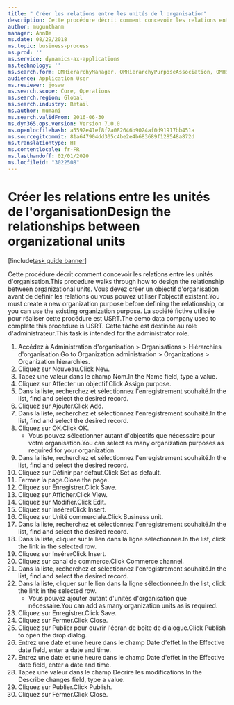 ```yaml
---
title: " Créer les relations entre les unités de l'organisation"
description: Cette procédure décrit comment concevoir les relations entre les unités d'organisation.
author: mugunthanm
manager: AnnBe
ms.date: 08/29/2018
ms.topic: business-process
ms.prod: ''
ms.service: dynamics-ax-applications
ms.technology: ''
ms.search.form: OMHierarchyManager, OMHierarchyPurposeAssociation, OMHierarchySelection, HierarchyDesigner, OMNodeSelection,  HierarchyPublishAndCloseForm
audience: Application User
ms.reviewer: josaw
ms.search.scope: Core, Operations
ms.search.region: Global
ms.search.industry: Retail
ms.author: mumani
ms.search.validFrom: 2016-06-30
ms.dyn365.ops.version: Version 7.0.0
ms.openlocfilehash: a5592e41ef8f2a082646b9024af0d91917bb451a
ms.sourcegitcommit: 81a647904dd305c4be2e4b683689f128548a872d
ms.translationtype: HT
ms.contentlocale: fr-FR
ms.lasthandoff: 02/01/2020
ms.locfileid: "3022508"
---
```

# <a name="design-the-relationships-between-organizational-units"></a><span data-ttu-id="1ff19-103"> Créer les relations entre les unités de l'organisation</span><span class="sxs-lookup"><span data-stu-id="1ff19-103">Design the relationships between organizational units</span></span>

[!include[task guide banner](../includes/task-guide-banner.md)]

<span data-ttu-id="1ff19-104">Cette procédure décrit comment concevoir les relations entre les unités d'organisation.</span><span class="sxs-lookup"><span data-stu-id="1ff19-104">This procedure walks through how to design the relationship between organizational units.</span></span> <span data-ttu-id="1ff19-105">Vous devez créer un objectif d'organisation avant de définir les relations ou vous pouvez utiliser l'objectif existant.</span><span class="sxs-lookup"><span data-stu-id="1ff19-105">You must create a new organization purpose before defining the relationship, or you can use the existing organization purpose.</span></span> <span data-ttu-id="1ff19-106">La société fictive utilisée pour réaliser cette procédure est USRT.</span><span class="sxs-lookup"><span data-stu-id="1ff19-106">The demo data company used to complete this procedure is USRT.</span></span> <span data-ttu-id="1ff19-107">Cette tâche est destinée au rôle d'administrateur.</span><span class="sxs-lookup"><span data-stu-id="1ff19-107">This task is intended for the administrator role.</span></span>

1. <span data-ttu-id="1ff19-108">Accédez à Administration d'organisation > Organisations > Hiérarchies d'organisation.</span><span class="sxs-lookup"><span data-stu-id="1ff19-108">Go to Organization administration > Organizations > Organization hierarchies.</span></span>
2. <span data-ttu-id="1ff19-109">Cliquez sur Nouveau.</span><span class="sxs-lookup"><span data-stu-id="1ff19-109">Click New.</span></span>
3. <span data-ttu-id="1ff19-110">Tapez une valeur dans le champ Nom.</span><span class="sxs-lookup"><span data-stu-id="1ff19-110">In the Name field, type a value.</span></span>
4. <span data-ttu-id="1ff19-111">Cliquez sur Affecter un objectif.</span><span class="sxs-lookup"><span data-stu-id="1ff19-111">Click Assign purpose.</span></span>
5. <span data-ttu-id="1ff19-112">Dans la liste, recherchez et sélectionnez l'enregistrement souhaité.</span><span class="sxs-lookup"><span data-stu-id="1ff19-112">In the list, find and select the desired record.</span></span>
6. <span data-ttu-id="1ff19-113">Cliquez sur Ajouter.</span><span class="sxs-lookup"><span data-stu-id="1ff19-113">Click Add.</span></span>
7. <span data-ttu-id="1ff19-114">Dans la liste, recherchez et sélectionnez l'enregistrement souhaité.</span><span class="sxs-lookup"><span data-stu-id="1ff19-114">In the list, find and select the desired record.</span></span>
8. <span data-ttu-id="1ff19-115">Cliquez sur OK.</span><span class="sxs-lookup"><span data-stu-id="1ff19-115">Click OK.</span></span>
    * <span data-ttu-id="1ff19-116">Vous pouvez sélectionner autant d'objectifs que nécessaire pour votre organisation.</span><span class="sxs-lookup"><span data-stu-id="1ff19-116">You can select as many organization purposes as required for your organization.</span></span>  
9. <span data-ttu-id="1ff19-117">Dans la liste, recherchez et sélectionnez l'enregistrement souhaité.</span><span class="sxs-lookup"><span data-stu-id="1ff19-117">In the list, find and select the desired record.</span></span>
10. <span data-ttu-id="1ff19-118">Cliquez sur Définir par défaut.</span><span class="sxs-lookup"><span data-stu-id="1ff19-118">Click Set as default.</span></span>
11. <span data-ttu-id="1ff19-119">Fermez la page.</span><span class="sxs-lookup"><span data-stu-id="1ff19-119">Close the page.</span></span>
12. <span data-ttu-id="1ff19-120">Cliquez sur Enregistrer.</span><span class="sxs-lookup"><span data-stu-id="1ff19-120">Click Save.</span></span>
13. <span data-ttu-id="1ff19-121">Cliquez sur Afficher.</span><span class="sxs-lookup"><span data-stu-id="1ff19-121">Click View.</span></span>
14. <span data-ttu-id="1ff19-122">Cliquez sur Modifier.</span><span class="sxs-lookup"><span data-stu-id="1ff19-122">Click Edit.</span></span>
15. <span data-ttu-id="1ff19-123">Cliquez sur Insérer</span><span class="sxs-lookup"><span data-stu-id="1ff19-123">Click Insert.</span></span>
16. <span data-ttu-id="1ff19-124">Cliquez sur Unité commerciale.</span><span class="sxs-lookup"><span data-stu-id="1ff19-124">Click Business unit.</span></span>
17. <span data-ttu-id="1ff19-125">Dans la liste, recherchez et sélectionnez l'enregistrement souhaité.</span><span class="sxs-lookup"><span data-stu-id="1ff19-125">In the list, find and select the desired record.</span></span>
18. <span data-ttu-id="1ff19-126">Dans la liste, cliquer sur le lien dans la ligne sélectionnée.</span><span class="sxs-lookup"><span data-stu-id="1ff19-126">In the list, click the link in the selected row.</span></span>
19. <span data-ttu-id="1ff19-127">Cliquez sur Insérer</span><span class="sxs-lookup"><span data-stu-id="1ff19-127">Click Insert.</span></span>
20. <span data-ttu-id="1ff19-128">Cliquez sur canal de commerce.</span><span class="sxs-lookup"><span data-stu-id="1ff19-128">Click Commerce channel.</span></span>
21. <span data-ttu-id="1ff19-129">Dans la liste, recherchez et sélectionnez l'enregistrement souhaité.</span><span class="sxs-lookup"><span data-stu-id="1ff19-129">In the list, find and select the desired record.</span></span>
22. <span data-ttu-id="1ff19-130">Dans la liste, cliquer sur le lien dans la ligne sélectionnée.</span><span class="sxs-lookup"><span data-stu-id="1ff19-130">In the list, click the link in the selected row.</span></span>
    * <span data-ttu-id="1ff19-131">Vous pouvez ajouter autant d'unités d'organisation que nécessaire.</span><span class="sxs-lookup"><span data-stu-id="1ff19-131">You can add as many organization units as is required.</span></span>  
23. <span data-ttu-id="1ff19-132">Cliquez sur Enregistrer.</span><span class="sxs-lookup"><span data-stu-id="1ff19-132">Click Save.</span></span>
24. <span data-ttu-id="1ff19-133">Cliquez sur Fermer.</span><span class="sxs-lookup"><span data-stu-id="1ff19-133">Click Close.</span></span>
25. <span data-ttu-id="1ff19-134">Cliquez sur Publier pour ouvrir l'écran de boîte de dialogue.</span><span class="sxs-lookup"><span data-stu-id="1ff19-134">Click Publish to open the drop dialog.</span></span>
26. <span data-ttu-id="1ff19-135">Entrez une date et une heure dans le champ Date d'effet.</span><span class="sxs-lookup"><span data-stu-id="1ff19-135">In the Effective date field, enter a date and time.</span></span>
27. <span data-ttu-id="1ff19-136">Entrez une date et une heure dans le champ Date d'effet.</span><span class="sxs-lookup"><span data-stu-id="1ff19-136">In the Effective date field, enter a date and time.</span></span>
28. <span data-ttu-id="1ff19-137">Tapez une valeur dans le champ Décrire les modifications.</span><span class="sxs-lookup"><span data-stu-id="1ff19-137">In the Describe changes field, type a value.</span></span>
29. <span data-ttu-id="1ff19-138">Cliquez sur Publier.</span><span class="sxs-lookup"><span data-stu-id="1ff19-138">Click Publish.</span></span>
30. <span data-ttu-id="1ff19-139">Cliquez sur Fermer.</span><span class="sxs-lookup"><span data-stu-id="1ff19-139">Click Close.</span></span>

